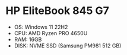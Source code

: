 # HP EliteBook 845 G7

- OS: Windows 11 22H2
- CPU: AMD Ryzen PRO 4650U
- RAM: 16GB
- DISK: NVME SSD (Samsung PM981 512 GB)
